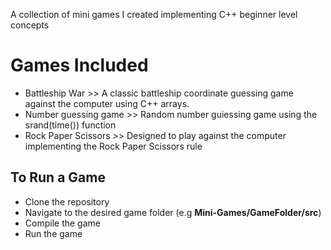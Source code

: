 A collection of mini games I created implementing C++ beginner level concepts

# Games Included
* Battleship War >> A classic battleship coordinate guessing game against the computer using C++ arrays.
* Number guessing game >> Random number guiessing game using the srand(time()) function
* Rock Paper Scissors >> Designed to play against the computer implementing the Rock Paper Scissors rule

## To Run a Game
- Clone the repository
- Navigate to the desired game folder (e.g **Mini-Games/GameFolder/src**)
- Compile the game
- Run the game
